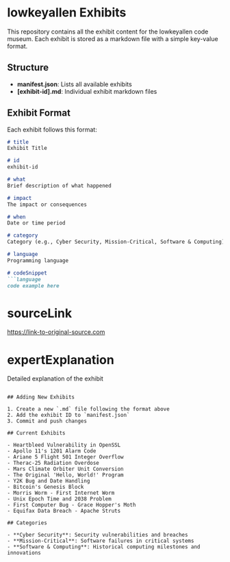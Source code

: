# lowkeyallen Exhibits

This repository contains all the exhibit content for the lowkeyallen code museum. Each exhibit is stored as a markdown file with a simple key-value format.

## Structure

- **manifest.json**: Lists all available exhibits
- **[exhibit-id].md**: Individual exhibit markdown files

## Exhibit Format

Each exhibit follows this format:

```markdown
# title
Exhibit Title

# id
exhibit-id

# what
Brief description of what happened

# impact
The impact or consequences

# when
Date or time period

# category
Category (e.g., Cyber Security, Mission-Critical, Software & Computing)

# language
Programming language

# codeSnippet
```language
code example here
```

# sourceLink
https://link-to-original-source.com

# expertExplanation
Detailed explanation of the exhibit
```

## Adding New Exhibits

1. Create a new `.md` file following the format above
2. Add the exhibit ID to `manifest.json`
3. Commit and push changes

## Current Exhibits

- Heartbleed Vulnerability in OpenSSL
- Apollo 11's 1201 Alarm Code
- Ariane 5 Flight 501 Integer Overflow
- Therac-25 Radiation Overdose
- Mars Climate Orbiter Unit Conversion
- The Original 'Hello, World!' Program
- Y2K Bug and Date Handling
- Bitcoin's Genesis Block
- Morris Worm - First Internet Worm
- Unix Epoch Time and 2038 Problem
- First Computer Bug - Grace Hopper's Moth
- Equifax Data Breach - Apache Struts

## Categories

- **Cyber Security**: Security vulnerabilities and breaches
- **Mission-Critical**: Software failures in critical systems
- **Software & Computing**: Historical computing milestones and innovations
